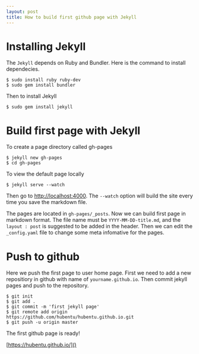 ```yaml
---
layout: post
title: How to build first github page with Jekyll
---
```


# Installing Jekyll

The `Jekyll` depends on Ruby and Bundler. Here is the command to install dependecies.

```
$ sudo install ruby ruby-dev
$ sudo gem install bundler
```

Then to install Jekyll

```
$ sudo gem install jekyll
```

# Build first page with Jekyll

To create a page directory called gh-pages

```
$ jekyll new gh-pages
$ cd gh-pages
```

To view the default page locally

```
$ jekyll serve --watch
```

Then go to [http://localhost:4000](http://localhost:4000). The `--watch` option will build the site every time you save the markdown file.

The pages are located in `gh-pages/_posts`. Now we can build first page in markdown format. The file name must be `YYYY-MM-DD-title.md`, and the `layout : post` is suggested to be added in the header. Then we can edit the `_config.yaml` file to change some meta infomative for the pages.

# Push to github
Here we push the first page to user home page. First we need to add a new repositiory in github with name of `yourname.github.io`. Then commit jekyll pages and push to the repository.

```
$ git init
$ git add .
$ git commit -m 'first jekyll page'
$ git remote add origin https://github.com/hubentu/hubentu.github.io.git
$ git push -u origin master
```

The first github page is ready! 

[https://hubentu.github.io/]()
